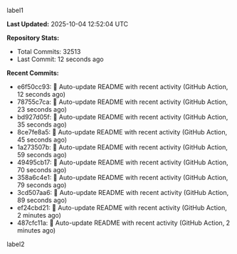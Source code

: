 
label1 
<!-- ACTIVITY_START -->
**Last Updated:** 2025-10-04 12:52:04 UTC

**Repository Stats:**
- Total Commits: 32513
- Last Commit: 12 seconds ago

**Recent Commits:**
- e6f50cc93: 🤖 Auto-update README with recent activity (GitHub Action, 12 seconds ago)
- 78755c7ca: 🤖 Auto-update README with recent activity (GitHub Action, 23 seconds ago)
- bd927d05f: 🤖 Auto-update README with recent activity (GitHub Action, 35 seconds ago)
- 8ce7fe8a5: 🤖 Auto-update README with recent activity (GitHub Action, 45 seconds ago)
- 1a273507b: 🤖 Auto-update README with recent activity (GitHub Action, 59 seconds ago)
- 49495cb17: 🤖 Auto-update README with recent activity (GitHub Action, 70 seconds ago)
- 358a6c4e1: 🤖 Auto-update README with recent activity (GitHub Action, 79 seconds ago)
- 3cd507aa6: 🤖 Auto-update README with recent activity (GitHub Action, 89 seconds ago)
- ef24cbd21: 🤖 Auto-update README with recent activity (GitHub Action, 2 minutes ago)
- 487cfc11a: 🤖 Auto-update README with recent activity (GitHub Action, 2 minutes ago)
<!-- ACTIVITY_END -->

label2
